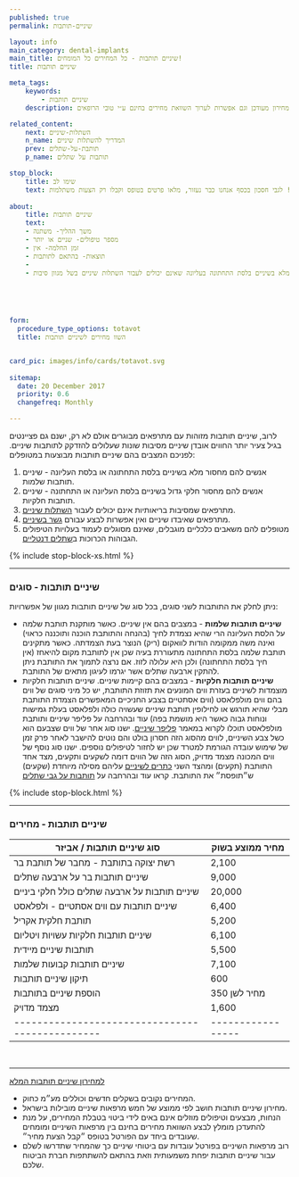 ```yaml
---
published: true
permalink: שיניים-תותבות

layout: info
main_category: dental-implants
main_title: שיניים תותבות - כל המחירים כל המומחים!
title: שיניים תותבות

meta_tags:
    keywords:
        - שיניים תותבות
    description: שיניים תותבות - כל מה שרציתם לדעת על תותבות שיניים, מחירון מעודכן וגם אפשרות לערוך השוואת מחירים בחינם ע״י טובי הרופאים!

related_content:
    next: השתלות-שיניים
    n_name: המדריך להשתלות שיניים
    prev: תותבת-על-שתלים
    p_name: תותבות על שתלים

stop_block: 
    title: שימו לב
    text: אם חסרות לכם שיניים בפה הגעתם למקום הנכון. כאן תוכלו לקרוא כיצד ניתן לשקם את הפה בעזרת תותבות, שתלי שיניים ותותבות על שתלים. טיפולים מורכבים ויקרים שכאלה חשוב לעבור אצל מומחים ולא אצל רופאים כלליים! לגבי חסכון בכסף אנחנו כבר נעזור, מלאו פרטים בטופס וקבלו רק הצעות משתלמות.
        
about:
    title: שיניים תותבות
    text: 
    - משך ההליך- משתנה
    - מספר טיפולים- שניים או יותר
    - זמן החלמה- אין
    - תוצאות- בהתאם לתותבות
    - 
    - אנשים להם מחסור מלא בשיניים בלסת התחתונה בעליונה שאינם יכולים לעבור השתלות שיניים בשל מגוון סיבות.

   



form:
  procedure_type_options: totavot
  title: השוו מחירים לשיניים תותבות


card_pic: images/info/cards/totavot.svg
  
sitemap: 
  date: 20 December 2017
  priority: 0.6
  changefreq: Monthly

---
```

לרוב, שיניים תותבות מזוהות עם מתרפאים מבוגרים אולם לא רק, ישנם גם פציינטים בגיל צעיר יותר החווים אובדן שיניים מסיבות שונות שעלולים להזדקק לתותבות שיניים. לפניכם המצבים בהם שיניים תותבות מבוצעות במטופלים:

1. אנשים להם מחסור מלא בשיניים בלסת התחתונה או בלסת העליונה - שיניים תותבות שלמות.
2. אנשים להם מחסור חלקי גדול בשיניים בלסת העליונה או התחתונה - שיניים תותבות חלקיות.
3. מתרפאים שמסיבות בריאותיות אינם יכולים לעבור [השתלות שיניים](/השתלות-שיניים).
4. מתרפאים שאיבדו שיניים ואין אפשרות לבצע עבורם [גשר בשיניים](/גשר-בשיניים).
5. מטופלים להם משאבים כלכליים מוגבלים, שאינם מסוגלים לעמוד בעלויות הטיפולים הגבוהות הכרוכות ב[שתלים דנטליים](/שתלים-דנטליים).

 {% include stop-block-xs.html %}  

- - - - - -

### שיניים תותבות - סוגים

ניתן לחלק את התותבות לשני סוגים, בכל סוג של שיניים תותבות מגוון של אפשרויות:

- **שיניים תותבות שלמות** - במצבים בהם אין שיניים. כאשר מותקנת תותבת שלמה על הלסת העליונה הרי שהיא נצמדת לחיך (בהנחה והתותבת הוכנה ותוכננה כראוי) ואינה משה ממקומה הודות לוואקום (ריק) הנוצר בעת הצמדתה. כאשר מתקינים תותבת שלמה בלסת התחתונה מתעוררת בעיה שכן אין לתותבת מקום להיאחז (אין חיך בלסת התחתונה) ולכן היא עלולה לזוז. אם נרצה לתמוך את התותבת ניתן להתקין ארבעה שתלים אשר יגרמו לעיגון מתאים של התותבת.
- **שיניים תותבות חלקיות** - במצבים בהם קיימות שיניים. שיניים תותבות חלקיות מוצמדות לשיניים בעזרת ווים המונעים את תזוזת התותבת, יש כל מיני סוגים של ווים בהם ווים מולפלאסט (ווים אסתטיים בצבע החניכיים המאפשרים הצמדת התותבת מבלי שהיא תורגש או לחילופין תותבת שיניים שעשויה כולה ולפלאסט בעלת גמישות ונוחות גבוה כאשר היא מושמת בפה) עוד ובהרחבה על פליפר שיניים ותותבת מולפלאסט תוכלו לקרוא במאמר [פליפר שיניים](/פליפר-שיניים). ישנו סוג אחר של ווים שצבעם הוא כשל צבע השיניים, לווים מהסוג הזה חסרון בולט והם נוטים להישבר לאחר פרק זמן של שימוש עובדה הגורמת למטרד שכן יש לחזור לטיפולים נוספים. ישנו סוג נוסף של ווים המכונה מצמד מדויק, הסוג הזה של הווים דומה לשקעים ותקעים, מצד אחד התותבת (תקעים) ומהצד השני [כתרים לשיניים](/כתרים-לשיניים) עליהם מסילה מיוחדת (שקעים) ש״תופסת״ את התותבת. קראו עוד ובהרחבה על [תותבות על גבי שתלים](/תותבת-על-שתלים)

 {% include stop-block.html %}  

- - - - - -

### שיניים תותבות - מחירים



|           סוג שיניים תותבות / אביזר           | מחיר ממוצע בשוק |
|-----------------------------------------------|-----------------|
| רשת יצוקה בתותבת - מחבר של תותבת בר           | 2,100           |
| שיניים תותבות בר על ארבעה שתלים               | 9,000           |
| שיניים תותבות על ארבעה שתלים כולל חלקי ביניים | 20,000          |
| שיניים תותבות עם ווים אסתטיים - ולפלאסט       | 6,400           |
| תותבת חלקית אקריל                             | 5,200           |
| שיניים תותבות חלקיות עשויות ויטליום           | 6,100           |
| תותבות שיניים מיידית                          | 5,500           |
| שיניים תותבות קבועות שלמות                    | 7,100           |
| תיקון שיניים תותבות                           | 600             |
| הוספת שיניים בתותבות                          | 350 מחיר לשן    |
| מצמד מדויק                                    | 1,600           |
|-----------------------------------------------|-----------------|


 

- - - - - -
 
[למחירון שיניים תותבות המלא](/מחירון-טיפולי-שיניים)

- המחירים נקובים בשקלים חדשים וכוללים מע״מ כחוק.
- מחירון שיניים תותבות חושב לפי ממוצע של חמש מרפאות שיניים מובילות בישראל.
- הנחות, מבצעים וטיפולים מוזלים אינם באים לידי ביטוי בטבלת המחירים, על מנת להתעדכן מומלץ לבצע השוואת מחירים בחינם בין מרפאות השיניים ומומחים שעובדים ביחד עם הפורטל בטופס ״קבל הצעת מחיר״.
- רוב מרפאות השיניים בפורטל עובדות עם ביטוחי שיניים כך שהמחיר שתדרשו לשלם עבור שיניים תותבות יפחת משמעותית וזאת בהתאם להשתתפות חברת הביטוח שלכם.